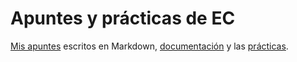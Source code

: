 # Apuntes y prácticas de EC

[Mis apuntes](./apuntes/README.md) escritos en Markdown,
[documentación](./apuntesProfesor) y las [prácticas](./laboratorio).

